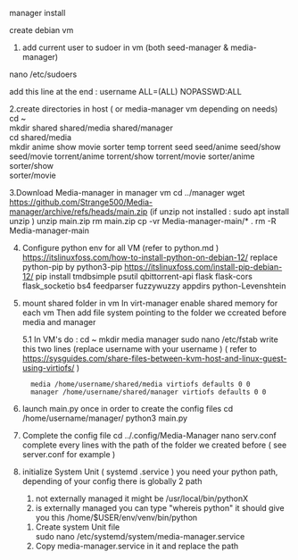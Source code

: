 manager install

create debian vm

1. add current user to sudoer in vm (both seed-manager & media-manager)

nano /etc/sudoers

add this line at the end :
username ALL=(ALL) NOPASSWD:ALL

2.create directories in host ( or media-manager vm depending on needs) <br>
cd ~ <br>
mkdir shared shared/media shared/manager <br>
cd shared/media <br>
mkdir anime show movie sorter temp torrent seed seed/anime seed/show seed/movie torrent/anime torrent/show torrent/movie sorter/anime sorter/show <br>sorter/movie<br>

3.Download Media-manager in manager vm
cd ../manager
wget https://github.com/Strange500/Media-manager/archive/refs/heads/main.zip
(if unzip not installed : sudo apt install unzip )
unzip main.zip
rm main.zip
cp -vr Media-manager-main/* .
rm -R Media-manager-main

4. Configure python env for all VM (refer to python.md ) 
   https://itslinuxfoss.com/how-to-install-python-on-debian-12/
   replace python-pip by python3-pip
   https://itslinuxfoss.com/install-pip-debian-12/
   pip install tmdbsimple psutil qbittorrent-api flask flask-cors flask_socketio bs4 feedparser fuzzywuzzy appdirs python-Levenshtein

6. mount shared folder in vm
   In virt-manager enable shared memory for each vm
   Then add file system pointing to the folder we ccreated before media and manager

   5.1
     In VM's do :
       cd ~
       mkdir media manager
       sudo nano /etc/fstab
       write this two lines (replace username with your username ) ( refer to https://sysguides.com/share-files-between-kvm-host-and-linux-guest-using-virtiofs/ ) 

         media /home/username/shared/media virtiofs defaults 0 0
         manager /home/username/shared/manager virtiofs defaults 0 0
7. launch main.py once in order to create the config files
      cd /home/username/manager/
      python3 main.py

8. Complete the config file
      cd ../.config/Media-Manager
      nano serv.conf
      complete every lines with the path of the folder we created before ( see server.conf for example )

9. initialize System Unit ( systemd .service )
   you need your python path, depending of your config there is globally 2 path
      1. not externally managed it might be /usr/local/bin/pythonX
      2. is externally managed you can type "whereis python" it should give you this /home/$USER/env/venv/bin/python

   <ol>
      <li>Create system Unit file <br> sudo nano /etc/systemd/system/media-manager.service</li>
      <li>Copy media-manager.service in it and replace the path</li>
   </ol>
